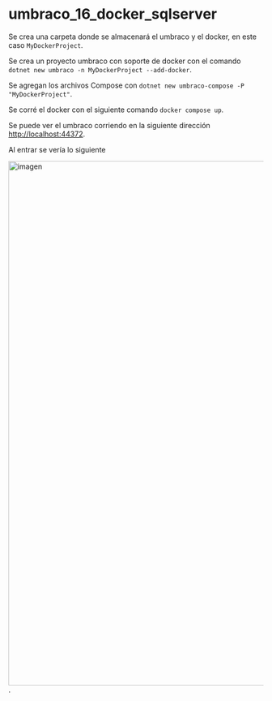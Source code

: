 ﻿# umbraco_16_docker_sqlserver
 
Se crea una carpeta donde se almacenará el umbraco y el docker, en este caso 
`MyDockerProject`. 

Se crea un proyecto umbraco con soporte de docker con el comando 
`dotnet new umbraco -n MyDockerProject --add-docker`. 

Se agregan los archivos Compose con 
`dotnet new umbraco-compose -P "MyDockerProject"`. 

Se corré el docker con el siguiente comando 
`docker compose up`. 

Se puede ver el umbraco corriendo en la siguiente dirección [http://localhost:44372](http://localhost:44372). 

Al entrar se vería lo siguiente 

<img width="1920" height="1034" alt="imagen" src="https://github.com/user-attachments/assets/38488e6b-2575-4f90-81ac-411c940fa969" />.
